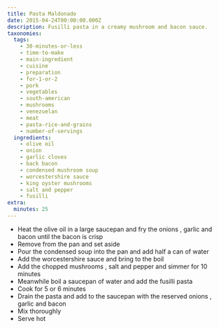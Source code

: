 ```yaml
---
title: Pasta Maldonado
date: 2015-04-24T00:00:00.000Z
description: Fusilli pasta in a creamy mushroom and bacon sauce.
taxonomies:
  tags:
    - 30-minutes-or-less
    - time-to-make
    - main-ingredient
    - cuisine
    - preparation
    - for-1-or-2
    - pork
    - vegetables
    - south-american
    - mushrooms
    - venezuelan
    - meat
    - pasta-rice-and-grains
    - number-of-servings
  ingredients:
    - olive oil
    - onion
    - garlic cloves
    - back bacon
    - condensed mushroom soup
    - worcestershire sauce
    - king oyster mushrooms
    - salt and pepper
    - fusilli
extra:
  minutes: 25
---
```

 - Heat the olive oil in a large saucepan and fry the onions , garlic and bacon until the bacon is crisp
 - Remove from the pan and set aside
 - Pour the condensed soup into the pan and add half a can of water
 - Add the worcestershire sauce and bring to the boil
 - Add the chopped mushrooms , salt and pepper and simmer for 10 minutes
 - Meanwhile boil a saucepan of water and add the fusilli pasta
 - Cook for 5 or 6 minutes
 - Drain the pasta and add to the saucepan with the reserved onions , garlic and bacon
 - Mix thoroughly
 - Serve hot
